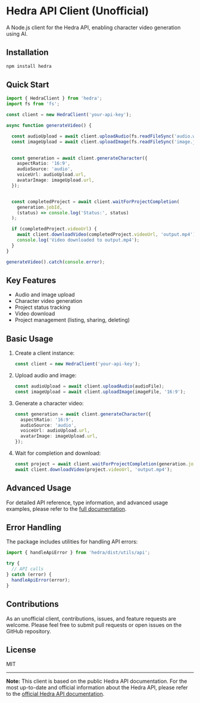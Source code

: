# Hedra API Client (Unofficial)

A Node.js client for the Hedra API, enabling character video generation using AI.

## Installation

```bash
npm install hedra
```

## Quick Start

```typescript
import { HedraClient } from 'hedra';
import fs from 'fs';

const client = new HedraClient('your-api-key');

async function generateVideo() {

  const audioUpload = await client.uploadAudio(fs.readFileSync('audio.wav'));
  const imageUpload = await client.uploadImage(fs.readFileSync('image.jpg'), '16:9');

 
  const generation = await client.generateCharacter({
    aspectRatio: '16:9',
    audioSource: 'audio',
    voiceUrl: audioUpload.url,
    avatarImage: imageUpload.url,
  });


  const completedProject = await client.waitForProjectCompletion(
    generation.jobId,
    (status) => console.log('Status:', status)
  );

  if (completedProject.videoUrl) {
    await client.downloadVideo(completedProject.videoUrl, 'output.mp4');
    console.log('Video downloaded to output.mp4');
  }
}

generateVideo().catch(console.error);
```

## Key Features

- Audio and image upload
- Character video generation
- Project status tracking
- Video download
- Project management (listing, sharing, deleting)

## Basic Usage

1. Create a client instance:
   ```typescript
   const client = new HedraClient('your-api-key');
   ```

2. Upload audio and image:
   ```typescript
   const audioUpload = await client.uploadAudio(audioFile);
   const imageUpload = await client.uploadImage(imageFile, '16:9');
   ```

3. Generate a character video:
   ```typescript
   const generation = await client.generateCharacter({
     aspectRatio: '16:9',
     audioSource: 'audio',
     voiceUrl: audioUpload.url,
     avatarImage: imageUpload.url,
   });
   ```

4. Wait for completion and download:
   ```typescript
   const project = await client.waitForProjectCompletion(generation.jobId);
   await client.downloadVideo(project.videoUrl, 'output.mp4');
   ```

## Advanced Usage

For detailed API reference, type information, and advanced usage examples, please refer to the [full documentation](https://www.hedra.com/docs).

## Error Handling

The package includes utilities for handling API errors:

```typescript
import { handleApiError } from 'hedra/dist/utils/api';

try {
  // API calls
} catch (error) {
  handleApiError(error);
}
```

## Contributions

As an unofficial client, contributions, issues, and feature requests are welcome. Please feel free to submit pull requests or open issues on the GitHub repository.

## License

MIT

---

**Note:** This client is based on the public Hedra API documentation. For the most up-to-date and official information about the Hedra API, please refer to the [official Hedra API documentation](https://www.hedra.com/docs).

